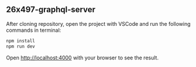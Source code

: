 ## 26x497-graphql-server

After cloning repository, open the project with VSCode and run the following commands in terminal:

```bash
npm install
npm run dev
```

Open [http://localhost:4000](http://localhost:4000) with your browser to see the result.
